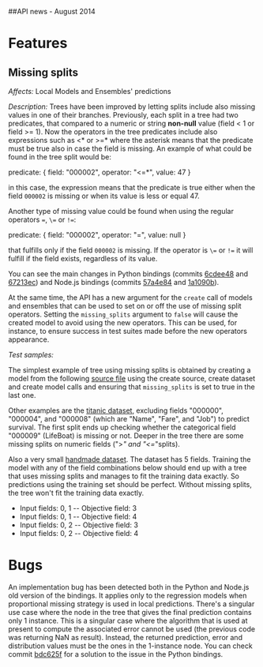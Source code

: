 ##API news - August 2014

Features
========

Missing splits
--------------

*Affects:* Local Models and Ensembles' predictions

*Description:* Trees have been improved by letting splits include also missing
values in one of their branches. Previously, each split in a tree had two
predicates, that compared to a numeric or string **non-null** value
(field < 1 or field >= 1). Now the operators in the tree predicates include
also expressions
such as <* or >=* where the asterisk means that the predicate must be true also
in case the field is missing. An example of what could be found in the
tree split would be:

predicate: {
    field: "000002",
    operator: "<=*",
    value: 47
}

in this case, the expression means that the predicate is true either when the
field `000002` is missing or when its value is less or equal 47.

Another type of missing value could be found when using the regular operators
`=`, `\=` or `!=`:

predicate: {
    field: "000002",
    operator: "=",
    value: null
}

that fulfills only if the field `000002` is missing. If the operator is `\=` or
`!=` it will fulfill if the field exists, regardless of its value.

You can see the main changes in Python bindings (commits
[6cdee48](https://github.com/bigmlcom/python/commit/6cdee48879272018faa0b1701dc608666e1c3e66)
and [67213ec](https://github.com/bigmlcom/python/commit/67213ec2fb044a22e3dd6a213088d960b32de71c))
and Node.js bindings (commits
[57a4e84](https://github.com/bigmlcom/bigml-node/commit/57a4e8425f41a1b5f8e4953518ea7e2f1c278ce5)
and [1a1090b](https://github.com/bigmlcom/bigml-node/commit/1a1090b9309bc2422b43b0183da4f392e95a0a71)).

At the same time, the API has a new argument for the `create` call of models
and ensembles that can be used to set on or off the use of missing split
operators. Setting the `missing_splits` argument to `false` will cause
the created model to avoid using the new operators. This can be used, for
instance, to ensure success in test suites made before the new operators
appearance.

*Test samples:*

The simplest example of tree using missing splits is obtained by creating
a model from the following
[source file](data/iris_missing.csv)
using the
create source, create dataset and create model calls and ensuring that
`missing_splits` is set to true in the last one.

Other examples are the
[titanic dataset](data/titanic.csv.gz),
excluding fields "000000",
"000004", and "000008" (which are "Name", "Fare", and "Job") to predict
survival.  The first split ends up checking whether the categorical
field "000009" (LifeBoat) is missing or not.
Deeper in the tree there are some missing splits
on numeric fields (">*" and "<=*"splits).

Also a very small
[handmade dataset](data/missing-test.csv).
The dataset has 5 fields. Training the model with any of the field
combinations below should end up with a tree that uses missing splits
and manages to fit the training data exactly.  So predictions using the
training set should be perfect.  Without missing splits, the tree won't fit
the training data exactly.

- Input fields: 0, 1 -- Objective field: 3
- Input fields: 0, 1 -- Objective field: 4
- Input fields: 0, 2 -- Objective field: 3
- Input fields: 0, 2 -- Objective field: 4

Bugs
====

An implementation bug has been detected both in the Python and Node.js old
version of the bindings. It applies only to the regression models when
proportional missing strategy is used in local predictions. There's a singular
use case where the node in the tree that gives the final prediction contains
only 1 instance. This is a singular case where the algorithm that is used
at present to compute the associated error cannot be used (the previous code
was returning NaN as result). Instead, the
returned prediction, error and distribution values must be the ones in the
1-instance node. You can check commit
[bdc625f](https://github.com/bigmlcom/python/commit/bdc625fe4ea0ba84c265e5cf7545c10595f86b95)
for a solution to the issue in the Python bindings.

